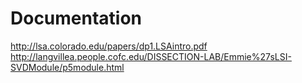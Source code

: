 # Documentation

http://lsa.colorado.edu/papers/dp1.LSAintro.pdf  
http://langvillea.people.cofc.edu/DISSECTION-LAB/Emmie%27sLSI-SVDModule/p5module.html
